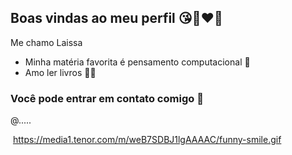 ## Boas vindas ao meu perfil 😘👩‍❤️‍👩

Me chamo Laissa

- Minha matéria favorita é pensamento computacional 💋
- Amo ler livros 👼📘

### Você pode entrar em contato comigo 📧

@.....

![]()
https://media1.tenor.com/m/weB7SDBJ1lgAAAAC/funny-smile.gif
